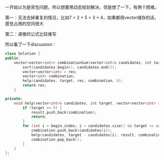 一开始以为是背包问题，所以想要用动态规划解决，但是想了一下，有两个困难。

第一：无法去掉重复的情况，比如7 = 2 + 5 = 3 + 4，如果都用vector储存的话，感觉占用的空间很大

第二：递推的公式比较难写

 

所以看了一下discussion：

```c++
class Solution {
public:
    vector<vector<int>> combinationSum(vector<int>& candidates, int target) {
        sort(candidates.begin(), candidates.end());
        vector<vector<int> > res;
        vector<int> combination;
        help(candidates, target, res, combination, 0);
        return res;
    }

private:
    void help(vector<int>& candidates, int target, vector<vector<int> >& result, vector<int>& combination, int begin_index) {
        if (target == 0) {
            result.push_back(combination);
            return;
        }
        for (int i = begin_index; i < candidates.size() && target >= candidates[i]; i++) {
            combination.push_back(candidates[i]);
            help(candidates, target - candidates[i], result, combination, i);
            combination.pop_back();
        }
    }
};
```

